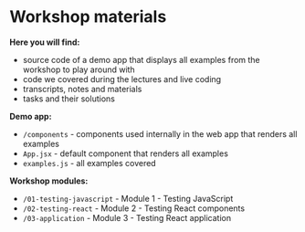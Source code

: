 # Workshop materials

**Here you will find:**
- source code of a demo app that displays all examples from the workshop to play around with
- code we covered during the lectures and live coding
- transcripts, notes and materials
- tasks and their solutions 

**Demo app:**
- `/components` - components used internally in the web app that renders all examples
- `App.jsx` - default component that renders all examples
- `examples.js` - all examples covered

**Workshop modules:**
- `/01-testing-javascript` - Module 1 - Testing JavaScript
- `/02-testing-react` - Module 2 - Testing React components
- `/03-application` - Module 3 - Testing React application
